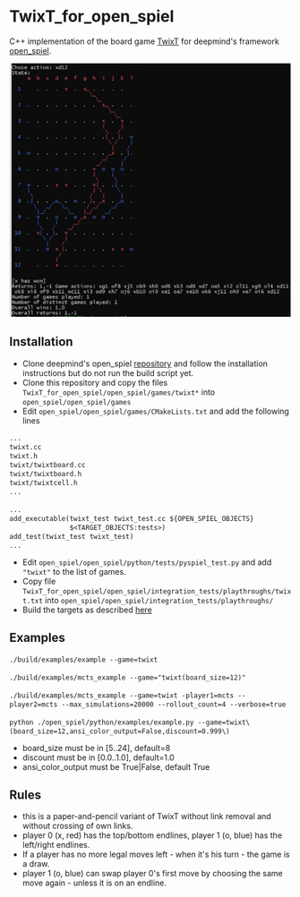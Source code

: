 # TwixT_for_open_spiel

C++ implementation of the board game [TwixT](https://en.wikipedia.org/wiki/TwixT) for deepmind's framework [open_spiel](https://github.com/deepmind/open_spiel).

![TwixT board](https://github.com/stevens68/TwixT_for_open_spiel/blob/master/pics/12x12game.JPG "TwixT board")

## Installation

* Clone deepmind's open_spiel [repository](https://github.com/deepmind/open_spiel) and follow the installation instructions but do not run the build script yet.
* Clone this repository and copy the files `TwixT_for_open_spiel/open_spiel/games/twixt*` into `open_spiel/open_spiel/games`
* Edit `open_spiel/open_spiel/games/CMakeLists.txt` and add the following lines
```
...
twixt.cc
twixt.h
twixt/twixtboard.cc
twixt/twixtboard.h
twixt/twixtcell.h 
...

...
add_executable(twixt_test twixt_test.cc ${OPEN_SPIEL_OBJECTS}
               $<TARGET_OBJECTS:tests>)
add_test(twixt_test twixt_test)
...
```
* Edit `open_spiel/open_spiel/python/tests/pyspiel_test.py` and add `"twixt"` to the list of games.
* Copy file `TwixT_for_open_spiel/open_spiel/integration_tests/playthroughs/twixt.txt` into `open_spiel/open_spiel/integration_tests/playthroughs/`
* Build the targets as described [here](https://github.com/deepmind/open_spiel/blob/master/docs/install.md)

## Examples

    ./build/examples/example --game=twixt
    
    ./build/examples/mcts_example --game="twixt(board_size=12)"
    
    ./build/examples/mcts_example --game=twixt -player1=mcts --player2=mcts --max_simulations=20000 --rollout_count=4 --verbose=true
    
    python ./open_spiel/python/examples/example.py --game=twixt\(board_size=12,ansi_color_output=False,discount=0.999\)


* board_size must be in [5..24], default=8
* discount must be in [0.0..1.0], default=1.0
* ansi_color_output must be True|False, default True


## Rules
* this is a paper-and-pencil variant of TwixT without link removal and without crossing of own links. 
* player 0 (x, red) has the top/bottom endlines, player 1 (o, blue) has the left/right endlines.
* If a player has no more legal moves left - when it's his turn - the game is a draw.
* player 1 (o, blue) can swap player 0's first move by choosing the same move again - unless it is on an endline.    
